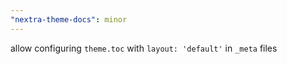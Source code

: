 ```yaml
---
"nextra-theme-docs": minor
---
```


allow configuring `theme.toc` with `layout: 'default'` in `_meta` files

